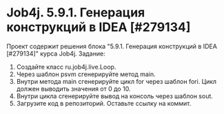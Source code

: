 # Job4j. 5.9.1. Генерация конструкций в IDEA [#279134]
Проект содержит решения блока "5.9.1. Генерация конструкций в IDEA [#279134]" курса Job4j.
Задание:
1. Создайте класс ru.job4j.live.Loop.
2. Через шаблон psvm сгенерируйте метод main.
3. Внутри метода main сгенерируйте цикл for через шаблон fori.
   Цикл должен выводить значения от 0 до 10.
4. Внутри цикла сгенерируйте вывод на консоль через шаблон sout.
5. Загрузите код в репозиторий. Оставьте ссылку на коммит.